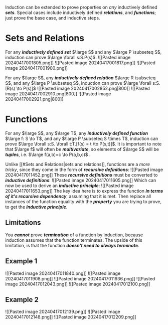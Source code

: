 Induction can be extended to prove properties on *any* inductively defined ***sets***. Special cases include inductively defined ***relations***, and ***functions***; just prove the base case, and inductive steps.

# Sets and Relations
For any ***inductively defined set*** $\large S$ and any $\large P \subseteq S$, induction can prove $\large \forall s:S.P(s)$.
![[Pasted image 20240417001805.png]]
![[Pasted image 20240417001817.png]]
![[Pasted image 20240417001900.png]]

For any $\large S$, any ***inductively defined relation*** $\large R \subseteq S$, and any $\large P \subseteq S$, induction can prove $\large \forall s:S.[R(s) \to P(s)]$
![[Pasted image 20240417002852.png|800]]
![[Pasted image 20240417002910.png|800]]
![[Pasted image 20240417002921.png|800]]

# Functions
For any $\large S$, any $\large T$, any ***inductively defined function*** $\large f: S \to T$, and any $\large P \subseteq S \times T$, induction can prove $\large \forall s:S. \forall t:T.[f(s) = t \to P(s,t)]$. It is important to note that $\large f$ will often be ***multivariate***, so elements of $\large S$ will be ***tuples***, i.e. $\large f(a,b)=c \to P(a,b,c)$ . 

Unlike [[#Sets and Relations|sets and relations]], functions are a *more tricky*, since they come in the form of ***recursive definitions***:
![[Pasted image 20240417011452.png]]
These ***recursive definitions*** must be converted to ***inductive definitions***:
![[Pasted image 20240417011605.png]]
Which can now be used to derive an ***inductive principle***:
![[Pasted image 20240417011653.png]]
The key idea here is to express the function ***in terms of it's recursive dependency***, assuming that it is met. Then replace all instances of the function equality with the ***property*** you are trying to prove, to get the ***inductive principle***.
## Limitations
You ***cannot*** prove ***termination*** of a function by induction, because induction assumes that the function terminates. The upside of this limitation, is that the function ***doesn't need to always terminate***.

## Example 1
![[Pasted image 20240417011840.png]]
![[Pasted image 20240417011908.png]]
![[Pasted image 20240417011936.png]]
![[Pasted image 20240417012043.png]]
![[Pasted image 20240417012100.png]]

## Example 2
![[Pasted image 20240417012139.png]]
![[Pasted image 20240417012148.png]]
![[Pasted image 20240417012209.png]]
